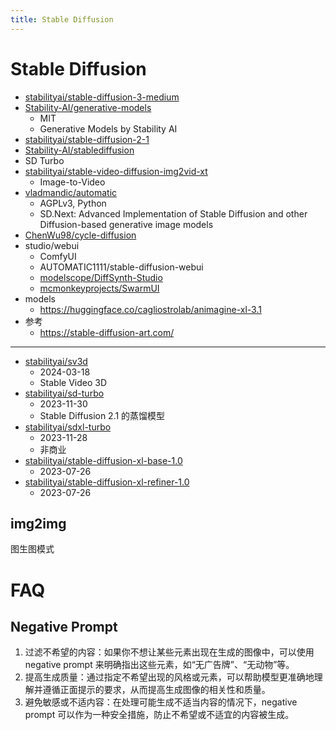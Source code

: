 ```yaml
---
title: Stable Diffusion
---
```


# Stable Diffusion

- [stabilityai/stable-diffusion-3-medium](https://huggingface.co/spaces/stabilityai/stable-diffusion-3-medium)
- [Stability-AI/generative-models](https://github.com/Stability-AI/generative-models)
  - MIT
  - Generative Models by Stability AI
- [stabilityai/stable-diffusion-2-1](https://huggingface.co/stabilityai/stable-diffusion-2-1)
- [Stability-AI/stablediffusion](https://github.com/Stability-AI/stablediffusion)
- SD Turbo
- [stabilityai/stable-video-diffusion-img2vid-xt](https://huggingface.co/stabilityai/stable-video-diffusion-img2vid-xt)
  - Image-to-Video
- [vladmandic/automatic](https://github.com/vladmandic/automatic)
  - AGPLv3, Python
  - SD.Next: Advanced Implementation of Stable Diffusion and other Diffusion-based generative image models
- [ChenWu98/cycle-diffusion](https://github.com/ChenWu98/cycle-diffusion)
- studio/webui
  - ComfyUI
  - AUTOMATIC1111/stable-diffusion-webui
  - [modelscope/DiffSynth-Studio](https://github.com/modelscope/DiffSynth-Studio)
  - [mcmonkeyprojects/SwarmUI](https://github.com/mcmonkeyprojects/SwarmUI)
- models
  - https://huggingface.co/cagliostrolab/animagine-xl-3.1
- 参考
  - https://stable-diffusion-art.com/

---

- [stabilityai/sv3d](https://huggingface.co/stabilityai/sv3d)
  - 2024-03-18
  - Stable Video 3D
- [stabilityai/sd-turbo](https://huggingface.co/stabilityai/sd-turbo)
  - 2023-11-30
  - Stable Diffusion 2.1 的蒸馏模型
- [stabilityai/sdxl-turbo](https://huggingface.co/stabilityai/sdxl-turbo)
  - 2023-11-28
  - 非商业
- [stabilityai/stable-diffusion-xl-base-1.0](https://huggingface.co/stabilityai/stable-diffusion-xl-base-1.0)
  - 2023-07-26
- [stabilityai/stable-diffusion-xl-refiner-1.0](https://huggingface.co/stabilityai/stable-diffusion-xl-refiner-1.0)
  - 2023-07-26


## img2img

图生图模式

# FAQ

## Negative Prompt

1. 过滤不希望的内容：如果你不想让某些元素出现在生成的图像中，可以使用 negative prompt 来明确指出这些元素，如“无广告牌”、“无动物”等。
1. 提高生成质量：通过指定不希望出现的风格或元素，可以帮助模型更准确地理解并遵循正面提示的要求，从而提高生成图像的相关性和质量。
1. 避免敏感或不适内容：在处理可能生成不适当内容的情况下，negative prompt 可以作为一种安全措施，防止不希望或不适宜的内容被生成。

